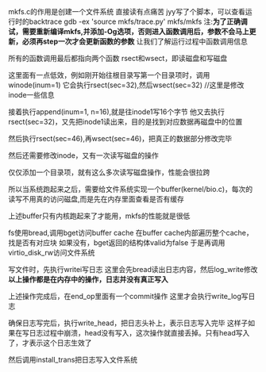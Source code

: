 mkfs.c的作用是创建一个文件系统
直接读有点痛苦
jyy写了个脚本，可以查看运行时的backtrace
gdb -ex 'source mkfs/trace.py' mkfs/mkfs
注:**为了正确调试，需要重新编译mkfs,并添加-Og选项，否则进入函数调用后，参数不会马上更新，必须再step一次才会更新函数的参数**
让我们了解运行过程中函数调用信息

所有的函数调用最后都指向两个函数
rsect和wsect，即读磁盘和写磁盘


这里面有一点低效，例如刚开始往根目录写第一个目录项时，调用winode(inum=1)
    它会执行rsect(sec=32),然后wsect(sec=32) //这里是修改inode一些信息

接着执行append(inum=1, n=16),就是往inode1写16个字节
    他又去执行rsect(sec=32)，又先把inode1读出来，目的是找到对应数据再磁盘中的位置

然后执行rsect(sec=46),再wsect(sec=46)，把真正的数据部分修改完毕

然后还需要修改inode，又有一次读写磁盘的操作

仅仅添加一个目录项，就有这么多次读写磁盘操作，性能会很拉跨

所以当系统跑起来之后，需要给文件系统实现一个buffer(kernel/bio.c)，每次的读写不用真的访问磁盘,而是先在内存里面查看是否有缓存

上述buffer只有内核跑起来了才能用，mkfs的性能就是很低

fs使用bread,调用bget访问buffer cache
在buffer cache内部遍历整个cache，找是否有对应块
如果没有，bget返回的结构体valid为false
于是再调用virtio_disk_rw访问文件系统

写文件时，先执行writei写日志
这里会先bread读出日志内容，然后log_write修改
**以上操作都是在内存中的操作，日志并没有真正写入**

上述操作完成后，在end_op里面有一个commit操作
这里才会执行write_log写日志

确保日志写完后，执行write_head，把日志头补上，表示日志写入完毕
这样子如果在写日志过程中崩溃，head没有写入，这次操作就直接丢掉。只有head写入了，才表示这个日志生效了

然后调用install_trans把日志写入文件系统